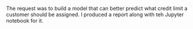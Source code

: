The request was to build a model that can better predict what credit limit a customer should be assigned.
I produced a report along with teh Jupyter notebook for it.
